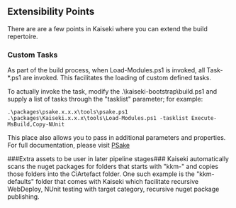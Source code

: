 Extensibility Points
----
There are are a few points in Kaiseki where you can extend the build repertoire.
### Custom Tasks ###
As part of the build process, when Load-Modules.ps1 is invoked, all Task-*.ps1 are invoked. This facilitates the loading of custom defined tasks.

To actually invoke the task, modify the .\kaiseki-bootstrap\build.ps1 and supply a list of tasks through the "tasklist" parameter; for example:
```
.\packages\psake.x.x.x\tools\psake.ps1 .\packages\Kaiseki.x.x.x\tools\Load-Modules.ps1 -tasklist Execute-MsBuild,Copy-NUnit
```
This place also allows you to pass in additional parameters and properties. For full documentation, please visit [PSake](https://github.com/psake/psake)

###Extra assets to be user in later pipeline stages###
Kaiseki automatically scans the nuget packages for folders that starts with "kkm-" and copies those folders into the CiArtefact folder. One such example is the "kkm-defaults" folder that comes with Kaiseki which facilitate recursive WebDeploy, NUnit testing with target category, recursive nuget package publishing.
